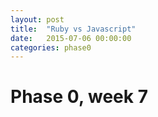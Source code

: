 ```yaml
---
layout: post
title:  "Ruby vs Javascript"
date:   2015-07-06 00:00:00
categories: phase0
---
```


# Phase 0, week 7